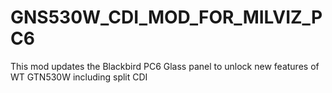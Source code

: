 # GNS530W_CDI_MOD_FOR_MILVIZ_PC6
This mod updates the Blackbird PC6 Glass panel to unlock new features of WT GTN530W including split CDI
